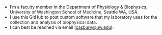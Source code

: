 - I’m a faculty member in the Department of Physiology & Biophysics, University of Washington School of Medicine, Seattle WA, USA.
- I use this GitHub to post custom software that my laboratory uses for the collection and analysis of biophysical data.
- I can best be reached via email (casbury@uw.edu).
